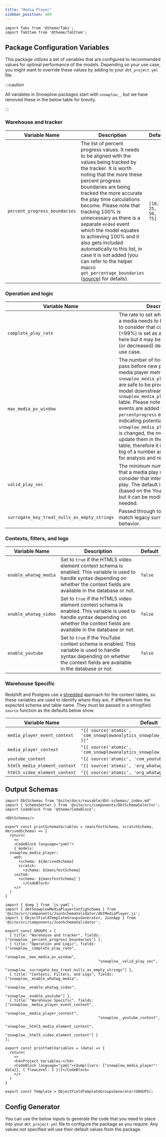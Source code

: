 ```yaml
---
title: "Media Player"
sidebar_position: 400
---
```


```mdx-code-block
import Tabs from '@theme/Tabs';
import TabItem from '@theme/TabItem';
```

## Package Configuration Variables

This package utilizes a set of variables that are configured to recommended values for optimal performance of the models. Depending on your use case, you might want to override these values by adding to your `dbt_project.yml` file.

:::caution

All variables in Snowplow packages start with `snowplow__` but we have removed these in the below table for brevity.

:::


### Warehouse and tracker
| Variable Name                 | Description                                                                                                                                                                                                                                                                                                                                                                                                                                                                                                                                                                                                                                                                 | Default            |
| ----------------------------- | --------------------------------------------------------------------------------------------------------------------------------------------------------------------------------------------------------------------------------------------------------------------------------------------------------------------------------------------------------------------------------------------------------------------------------------------------------------------------------------------------------------------------------------------------------------------------------------------------------------------------------------------------------------------------- | ------------------ |
| `percent_progress_boundaries` | The list of percent progress values. It needs to be aligned with the values being tracked by the tracker. It is worth noting that the more these percent progress boundaries are being tracked the more accurate the play time calculations become. Please note that tracking 100% is unnecessary as there is a separate `ended` event which the model equates to achieving 100% and it also gets included automatically to this list, in case it is not added (you can refer to the helper macro `get_percentage_boundaries` ([source](https://snowplow.github.io/dbt-snowplow-media-player/#!/macro/macro.snowplow_media_player.get_percentage_boundaries)) for details). | `[10, 25, 50, 75]` |

### Operation and logic
| Variable Name                                | Description                                                                                                                                                                                                                                                                                                                                                                                                                                                                                                                                                                             | Default |
| -------------------------------------------- | --------------------------------------------------------------------------------------------------------------------------------------------------------------------------------------------------------------------------------------------------------------------------------------------------------------------------------------------------------------------------------------------------------------------------------------------------------------------------------------------------------------------------------------------------------------------------------------- | ------- |
| `complete_play_rate`                         | The rate to set what percentage of a media needs to be played in order to consider that complete. 0.99 (=99%) is set as a default value here but it may be increased to 1 (or decreased) depending on the use case.                                                                                                                                                                                                                                                                                                                                                                     | 0.99    |
| `max_media_pv_window`                        | The number of hours that needs to pass before new page_view level media player metrics from the `snowplow_media_player_base` table are safe to be processed by the model downstream in the `snowplow_media_player_media_stats` table. Please note that even if new events are added later on ( e.g. new `percentprogress` events are fired indicating potential replay) and the `snowplow_media_player_base` table is changed, the model will not update them in the media_stats table, therefore it is safer to set as big of a number as still convenient for analysis and reporting. | 10      |
| `valid_play_sec`                             | The minimum number of seconds that a media play needs to last to consider that interaction a valid play. The default is 30 seconds (based on the YouTube standard) but it can be modified here, if needed.                                                                                                                                                                                                                                                                                                                                                                              | 30      |
| `surrogate_key_treat_nulls_as_empty_strings` | Passed through to `dbt_utils` to match legacy surrogate key behavior.                                                                                                                                                                                                                                                                                                                                                                                                                                                                                                                   | `true`  |

### Contexts, filters, and logs
| Variable Name         | Description                                                                                                                                                                              | Default |
| --------------------- | ---------------------------------------------------------------------------------------------------------------------------------------------------------------------------------------- | ------- |
| `enable_whatwg_media` | Set to `true` if the HTML5 video element context schema is enabled. This variable is used to handle syntax depending on whether the context fields are available in the database or not. | `false` |
| `enable_whatwg_video` | Set to `true` if the HTML5 video element context schema is enabled. This variable is used to handle syntax depending on whether the context fields are available in the database or not. | `false` |
| `enable_youtube`      | Set to `true` if the YouTube context schema is enabled. This variable is used to handle syntax depending on whether the context fields are available in the database or not.             | `false` |

### Warehouse Specific

<Tabs groupId="warehouse" queryString>
<TabItem value="redshift/postgres" label="Redshift & Postgres">

Redshift and Postgres use a [shredded](/docs/pipeline-components-and-applications/loaders-storage-targets/snowplow-rdb-loader/transforming-enriched-data/index.md#shredded-data) approach for the context tables, so these variables are used to identify where they are, if different from the expected schema and table name. They must be passed in a stringified `source` function as the defaults below show.

| Variable Name                           | Default                                                                           |
| --------------------------------------- | --------------------------------------------------------------------------------- |
| `media_player_event_context`  | `"{{ source('atomic', 'com_snowplowanalytics_snowplow_media_player_event_1') }}"` |
| `media_player_context`        | `"{{ source('atomic', 'com_snowplowanalytics_snowplow_media_player_1') }}"`       |
| `youtube_context`             | `"{{ source('atomic', 'com_youtube_youtube_1') }}"`                               |
| `html5_media_element_context` | `"{{ source('atomic', 'org_whatwg_media_element_1') }}"`                          |
| `html5_video_element_context` | `"{{ source('atomic', 'org_whatwg_video_element_1') }}"`                          |

</TabItem>
</Tabs>

## Output Schemas
```mdx-code-block
import DbtSchemas from "@site/docs/reusable/dbt-schemas/_index.md"
import { SchemaSetter } from '@site/src/components/DbtSchemaSelector';
import CodeBlock from '@theme/CodeBlock';

<DbtSchemas/>

export const printSchemaVariables = (manifestSchema, scratchSchema, derivedSchema) => {
  return(
    <>
    <CodeBlock language="yaml">
    {`models:
  snowplow_media_player:
    web:
      +schema: ${derivedSchema}
      scratch:
        +schema: ${manifestSchema}
    custom:
      +schema: ${manifestSchema}`}
        </CodeBlock>
    </>
  )
}

```
<SchemaSetter output={printSchemaVariables}/>

```mdx-code-block
import { dump } from 'js-yaml';
import { dbtSnowplowMediaPlayerConfigSchema } from '@site/src/components/JsonSchemaValidator/dbtMediaPlayer.js';
import { ObjectFieldTemplateGroupsGenerator, JsonApp } from '@site/src/components/JsonSchemaValidator';

export const GROUPS = [
  { title: "Warehouse and tracker", fields: ["snowplow__percent_progress_boundaries"] },
  { title: "Operation and Logic", fields: ["snowplow__complete_play_rate",
                                          "snowplow__max_media_pv_window",
                                          "snowplow__valid_play_sec",
                                          "snowplow__surrogate_key_treat_nulls_as_empty_strings"] },
  { title: "Contexts, Filters, and Logs", fields: ["snowplow__enable_whatwg_media",
                                                  "snowplow__enable_whatwg_video",
                                                  "snowplow__enable_youtube"] },
  { title: "Warehouse Specific", fields: ["snowplow__media_player_event_context",
                                          "snowplow__media_player_context",
                                          "snowplow__youtube_context",
                                          "snowplow__html5_media_element_context",
                                          "snowplow__html5_video_element_context"] }
];

export const printYamlVariables = (data) => {
  return(
    <>
    <h4>Project Variables:</h4>
    <CodeBlock language="yaml">{dump({vars: {"snowplow_media_player": data}}, { flowLevel: 3 })}</CodeBlock>
    </>
  )
}

export const Template = ObjectFieldTemplateGroupsGenerator(GROUPS);
```

## Config Generator
You can use the below inputs to generate the code that you need to place into your `dbt_project.yml` file to configure the package as you require. Any values not specified will use their default values from the package.

<JsonApp schema={dbtSnowplowMediaPlayerConfigSchema} output={printYamlVariables} template={Template}/>
